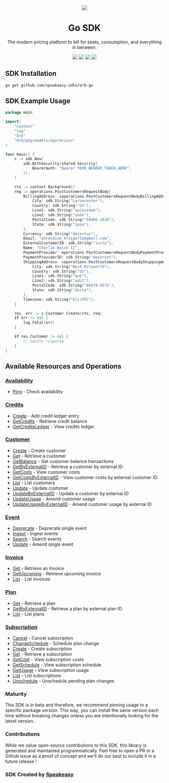 <div align="center">
    <picture>
        <source srcset="https://user-images.githubusercontent.com/6267663/229776363-b219eaec-e1aa-4192-9123-d8a8e0ab997d.svg" media="(prefers-color-scheme: dark)">
        <img src="https://user-images.githubusercontent.com/6267663/229776275-b670d564-fc2e-4843-b061-adf230737e3f.svg">
    </picture>
    <h1>Go SDK</h1>
   <p>The modern pricing platform to bill for seats, consumption, and everything in between.</p>
   <a href="https://docs.withorb.com/docs/orb-docs/overview"><img src="https://img.shields.io/static/v1?label=Docs&message=API Ref&color=5444e4&style=for-the-badge" /></a>
   <a href="https://github.com/speakeasy-sdks/orb-go/actions"><img src="https://img.shields.io/github/actions/workflow/status/speakeasy-sdks/orb-go/speakeasy_sdk_generation.yml?style=for-the-badge" /></a>
  <a href="https://opensource.org/licenses/MIT"><img src="https://img.shields.io/badge/License-MIT-blue.svg?style=for-the-badge" /></a>
  <a href="https://github.com/speakeasy-sdks/orb-go/releases"><img src="https://img.shields.io/github/v/release/speakeasy-sdks/orb-go?sort=semver&style=for-the-badge" /></a>
</div>

<!-- Start SDK Installation -->
## SDK Installation

```bash
go get github.com/speakeasy-sdks/orb-go
```
<!-- End SDK Installation -->

## SDK Example Usage
<!-- Start SDK Example Usage -->
```go
package main

import(
	"context"
	"log"
	"Orb"
	"Orb/pkg/models/operations"
)

func main() {
    s := sdk.New(
        sdk.WithSecurity(shared.Security{
            BearerAuth: "Bearer YOUR_BEARER_TOKEN_HERE",
        }),
    )

    ctx := context.Background()    
    req := operations.PostCustomersRequestBody{
        BillingAddress: &operations.PostCustomersRequestBodyBillingAddress{
            City: sdk.String("Laruecester"),
            Country: sdk.String("US"),
            Line1: sdk.String("quibusdam"),
            Line2: sdk.String("unde"),
            PostalCode: sdk.String("58466-3428"),
            State: sdk.String("ipsa"),
        },
        Currency: sdk.String("delectus"),
        Email: "Geraldine_Kreiger52@gmail.com",
        ExternalCustomerID: sdk.String("iusto"),
        Name: "Charlie Walsh II",
        PaymentProvider: operations.PostCustomersRequestBodyPaymentProviderEnumQuickbooks.ToPointer(),
        PaymentProviderID: sdk.String("deserunt"),
        ShippingAddress: &operations.PostCustomersRequestBodyShippingAddress{
            City: sdk.String("West Ritaworth"),
            Country: sdk.String("US"),
            Line1: sdk.String("quo"),
            Line2: sdk.String("odit"),
            PostalCode: sdk.String("89478-4576"),
            State: sdk.String("dicta"),
        },
        Timezone: sdk.String("Etc/UTC"),
    }

    res, err := s.Customer.Create(ctx, req)
    if err != nil {
        log.Fatal(err)
    }

    if res.Customer != nil {
        // handle response
    }
}
```
<!-- End SDK Example Usage -->

<!-- Start SDK Available Operations -->
## Available Resources and Operations


### [Availability](docs/availability/README.md)

* [Ping](docs/availability/README.md#ping) - Check availability

### [Credits](docs/credits/README.md)

* [Create](docs/credits/README.md#create) - Add credit ledger entry
* [GetCredits](docs/credits/README.md#getcredits) - Retrieve credit balance
* [GetCreditsLedger](docs/credits/README.md#getcreditsledger) - View credits ledger

### [Customer](docs/customer/README.md)

* [Create](docs/customer/README.md#create) - Create customer
* [Get](docs/customer/README.md#get) - Retrieve a customer
* [GetBalance](docs/customer/README.md#getbalance) - Get customer balance transactions
* [GetByExternalID](docs/customer/README.md#getbyexternalid) - Retrieve a customer by external ID
* [GetCosts](docs/customer/README.md#getcosts) - View customer costs
* [GetCostsByExternalID](docs/customer/README.md#getcostsbyexternalid) - View customer costs by external customer ID
* [List](docs/customer/README.md#list) - List customers
* [Update](docs/customer/README.md#update) - Update customer
* [UpdateByExternalID](docs/customer/README.md#updatebyexternalid) - Update a customer by external ID
* [UpdateUsage](docs/customer/README.md#updateusage) - Amend customer usage
* [UpdateUsageByExternalID](docs/customer/README.md#updateusagebyexternalid) - Amend customer usage by external ID

### [Event](docs/event/README.md)

* [Deprecate](docs/event/README.md#deprecate) - Deprecate single event
* [Ingest](docs/event/README.md#ingest) - Ingest events
* [Search](docs/event/README.md#search) - Search events
* [Update](docs/event/README.md#update) - Amend single event

### [Invoice](docs/invoice/README.md)

* [Get](docs/invoice/README.md#get) - Retrieve an Invoice
* [GetUpcoming](docs/invoice/README.md#getupcoming) - Retrieve upcoming invoice
* [List](docs/invoice/README.md#list) - List invoices

### [Plan](docs/plan/README.md)

* [Get](docs/plan/README.md#get) - Retrieve a plan
* [GetByExternalID](docs/plan/README.md#getbyexternalid) - Retrieve a plan by external plan ID
* [List](docs/plan/README.md#list) - List plans

### [Subscription](docs/subscription/README.md)

* [Cancel](docs/subscription/README.md#cancel) - Cancel subscription
* [ChangeSchedule](docs/subscription/README.md#changeschedule) - Schedule plan change
* [Create](docs/subscription/README.md#create) - Create subscription
* [Get](docs/subscription/README.md#get) - Retrieve a subscription
* [GetCost](docs/subscription/README.md#getcost) - View subscription costs
* [GetSchedule](docs/subscription/README.md#getschedule) - View subscription schedule
* [GetUsage](docs/subscription/README.md#getusage) - View subscription usage
* [List](docs/subscription/README.md#list) - List subscriptions
* [Unschedule](docs/subscription/README.md#unschedule) - Unschedule pending plan changes
<!-- End SDK Available Operations -->

### Maturity

This SDK is in beta and therefore, we recommend pinning usage to a specific package version.
This way, you can install the same version each time without breaking changes unless you are intentionally
looking for the latest version.

### Contributions

While we value open-source contributions to this SDK, this library is generated and maintained programmatically.
Feel free to open a PR or a Github issue as a proof of concept and we'll do our best to include it in a future release !

### SDK Created by [Speakeasy](https://docs.speakeasyapi.dev/docs/using-speakeasy/client-sdks)
